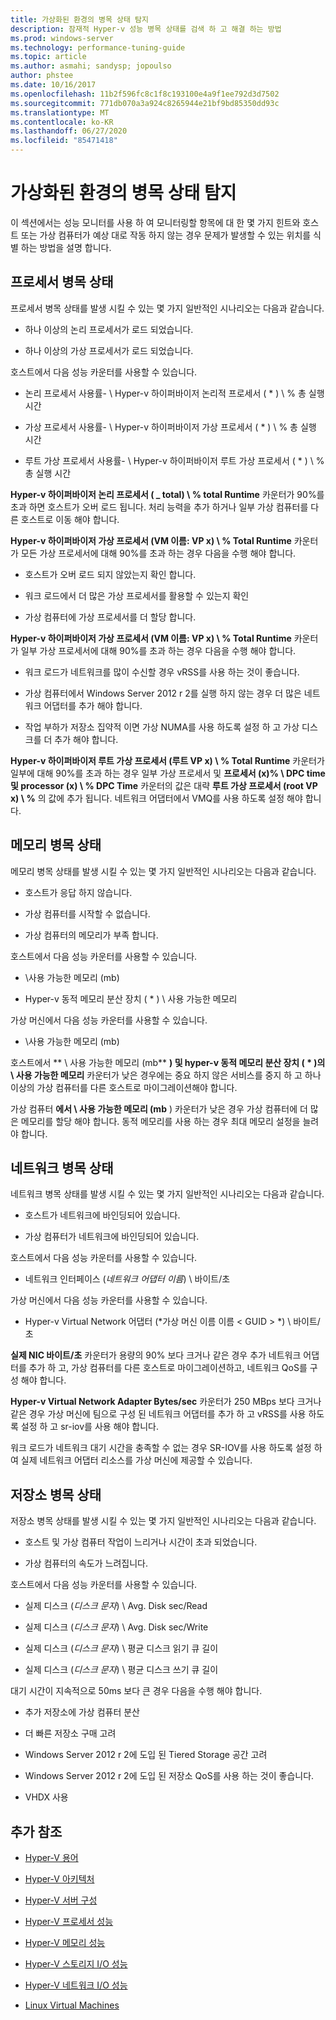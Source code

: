 ```yaml
---
title: 가상화된 환경의 병목 상태 탐지
description: 잠재적 Hyper-v 성능 병목 상태를 검색 하 고 해결 하는 방법
ms.prod: windows-server
ms.technology: performance-tuning-guide
ms.topic: article
ms.author: asmahi; sandysp; jopoulso
author: phstee
ms.date: 10/16/2017
ms.openlocfilehash: 11b2f596fc8c1f8c193100e4a9f1ee792d3d7502
ms.sourcegitcommit: 771db070a3a924c8265944e21bf9bd85350dd93c
ms.translationtype: MT
ms.contentlocale: ko-KR
ms.lasthandoff: 06/27/2020
ms.locfileid: "85471418"
---
```

# <a name="detecting-bottlenecks-in-a-virtualized-environment"></a>가상화된 환경의 병목 상태 탐지

이 섹션에서는 성능 모니터를 사용 하 여 모니터링할 항목에 대 한 몇 가지 힌트와 호스트 또는 가상 컴퓨터가 예상 대로 작동 하지 않는 경우 문제가 발생할 수 있는 위치를 식별 하는 방법을 설명 합니다.

## <a name="processor-bottlenecks"></a>프로세서 병목 상태

프로세서 병목 상태를 발생 시킬 수 있는 몇 가지 일반적인 시나리오는 다음과 같습니다.

-   하나 이상의 논리 프로세서가 로드 되었습니다.

-   하나 이상의 가상 프로세서가 로드 되었습니다.

호스트에서 다음 성능 카운터를 사용할 수 있습니다.

-   논리 프로세서 사용률- \\ Hyper-v 하이퍼바이저 논리적 프로세서 ( \* ) \\ % 총 실행 시간

-   가상 프로세서 사용률- \\ Hyper-v 하이퍼바이저 가상 프로세서 ( \* ) \\ % 총 실행 시간

-   루트 가상 프로세서 사용률- \\ Hyper-v 하이퍼바이저 루트 가상 프로세서 ( \* ) \\ % 총 실행 시간

**Hyper-v 하이퍼바이저 논리 프로세서 ( \_ total) \\ % total Runtime** 카운터가 90%를 초과 하면 호스트가 오버 로드 됩니다. 처리 능력을 추가 하거나 일부 가상 컴퓨터를 다른 호스트로 이동 해야 합니다.

**Hyper-v 하이퍼바이저 가상 프로세서 (VM 이름: VP x) \\ % Total Runtime** 카운터가 모든 가상 프로세서에 대해 90%를 초과 하는 경우 다음을 수행 해야 합니다.

-   호스트가 오버 로드 되지 않았는지 확인 합니다.

-   워크 로드에서 더 많은 가상 프로세서를 활용할 수 있는지 확인

-   가상 컴퓨터에 가상 프로세서를 더 할당 합니다.

**Hyper-v 하이퍼바이저 가상 프로세서 (VM 이름: VP x) \\ % Total Runtime** 카운터가 일부 가상 프로세서에 대해 90%를 초과 하는 경우 다음을 수행 해야 합니다.

-   워크 로드가 네트워크를 많이 수신할 경우 vRSS를 사용 하는 것이 좋습니다.

-   가상 컴퓨터에서 Windows Server 2012 r 2를 실행 하지 않는 경우 더 많은 네트워크 어댑터를 추가 해야 합니다.

-   작업 부하가 저장소 집약적 이면 가상 NUMA를 사용 하도록 설정 하 고 가상 디스크를 더 추가 해야 합니다.

**Hyper-v 하이퍼바이저 루트 가상 프로세서 (루트 VP x) \\ % Total Runtime** 카운터가 일부에 대해 90%를 초과 하는 경우 일부 가상 프로세서 및 **프로세서 (x)% \\ DPC time 및 processor (x) \\ % DPC Time** 카운터의 값은 대략 **루트 가상 프로세서 (root VP x) \\ %** 의 값에 추가 됩니다. 네트워크 어댑터에서 VMQ를 사용 하도록 설정 해야 합니다.

## <a name="memory-bottlenecks"></a>메모리 병목 상태

메모리 병목 상태를 발생 시킬 수 있는 몇 가지 일반적인 시나리오는 다음과 같습니다.

-   호스트가 응답 하지 않습니다.

-   가상 컴퓨터를 시작할 수 없습니다.

-   가상 컴퓨터의 메모리가 부족 합니다.

호스트에서 다음 성능 카운터를 사용할 수 있습니다.

-   \\사용 가능한 메모리 (mb)

-   Hyper-v 동적 메모리 분산 장치 ( \* ) \\ 사용 가능한 메모리

가상 머신에서 다음 성능 카운터를 사용할 수 있습니다.

-   \\사용 가능한 메모리 (mb)

호스트에서 ** \\ 사용 가능한 메모리 (mb** **) 및 hyper-v 동적 메모리 분산 장치 ( \* )의 \\ 사용 가능한 메모리** 카운터가 낮은 경우에는 중요 하지 않은 서비스를 중지 하 고 하나 이상의 가상 컴퓨터를 다른 호스트로 마이그레이션해야 합니다.

가상 컴퓨터 **에서 \\ 사용 가능한 메모리 (mb** ) 카운터가 낮은 경우 가상 컴퓨터에 더 많은 메모리를 할당 해야 합니다. 동적 메모리를 사용 하는 경우 최대 메모리 설정을 늘려야 합니다.

## <a name="network-bottlenecks"></a>네트워크 병목 상태

네트워크 병목 상태를 발생 시킬 수 있는 몇 가지 일반적인 시나리오는 다음과 같습니다.

-   호스트가 네트워크에 바인딩되어 있습니다.

-   가상 컴퓨터가 네트워크에 바인딩되어 있습니다.

호스트에서 다음 성능 카운터를 사용할 수 있습니다.

-   네트워크 인터페이스 (*네트워크 어댑터 이름*) \\ 바이트/초

가상 머신에서 다음 성능 카운터를 사용할 수 있습니다.

-   Hyper-v Virtual Network 어댑터 (*가상 머신 이름 이름 &lt; GUID &gt; *) \\ 바이트/초

**실제 NIC 바이트/초** 카운터가 용량의 90% 보다 크거나 같은 경우 추가 네트워크 어댑터를 추가 하 고, 가상 컴퓨터를 다른 호스트로 마이그레이션하고, 네트워크 QoS를 구성 해야 합니다.

**Hyper-v Virtual Network Adapter Bytes/sec** 카운터가 250 MBps 보다 크거나 같은 경우 가상 머신에 팀으로 구성 된 네트워크 어댑터를 추가 하 고 vRSS를 사용 하도록 설정 하 고 sr-iov를 사용 해야 합니다.

워크 로드가 네트워크 대기 시간을 충족할 수 없는 경우 SR-IOV를 사용 하도록 설정 하 여 실제 네트워크 어댑터 리소스를 가상 머신에 제공할 수 있습니다.

## <a name="storage-bottlenecks"></a>저장소 병목 상태

저장소 병목 상태를 발생 시킬 수 있는 몇 가지 일반적인 시나리오는 다음과 같습니다.

-   호스트 및 가상 컴퓨터 작업이 느리거나 시간이 초과 되었습니다.

-   가상 컴퓨터의 속도가 느려집니다.

호스트에서 다음 성능 카운터를 사용할 수 있습니다.

-   실제 디스크 (*디스크 문자*) \\ Avg. Disk sec/Read

-   실제 디스크 (*디스크 문자*) \\ Avg. Disk sec/Write

-   실제 디스크 (*디스크 문자*) \\ 평균 디스크 읽기 큐 길이

-   실제 디스크 (*디스크 문자*) \\ 평균 디스크 쓰기 큐 길이

대기 시간이 지속적으로 50ms 보다 큰 경우 다음을 수행 해야 합니다.

-   추가 저장소에 가상 컴퓨터 분산

-   더 빠른 저장소 구매 고려

-   Windows Server 2012 r 2에 도입 된 Tiered Storage 공간 고려

-   Windows Server 2012 r 2에 도입 된 저장소 QoS를 사용 하는 것이 좋습니다.

-   VHDX 사용

## <a name="additional-references"></a>추가 참조

-   [Hyper-V 용어](terminology.md)

-   [Hyper-V 아키텍처](architecture.md)

-   [Hyper-V 서버 구성](configuration.md)

-   [Hyper-V 프로세서 성능](processor-performance.md)

-   [Hyper-V 메모리 성능](memory-performance.md)

-   [Hyper-V 스토리지 I/O 성능](storage-io-performance.md)

-   [Hyper-V 네트워크 I/O 성능](network-io-performance.md)

-   [Linux Virtual Machines](linux-virtual-machine-considerations.md)
